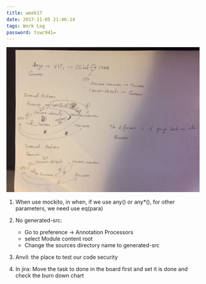 ```yaml
---
title: week17
date: 2017-11-05 21:46:14
tags: Work Log
password: tswc941=
---
```


![OPF redirect](/images/week17-1.jpg)



1. When use mockito, in when, if we use any() or any*(), for other parameters, we need use eq(para)
2. No generated-src:
	* Go to preference -> Annotation Processors
	* select Module content root
	* Change the sources directory name to generated-src

3. Anvil: the place to test our code security
4. In jira: Move the task to done in the board first and set it is done and check the burn down chart




